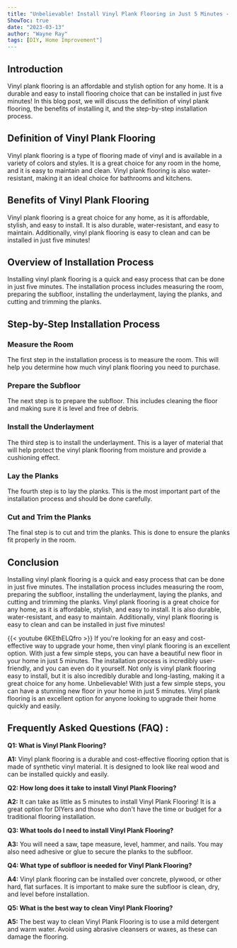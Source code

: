 ```yaml
---
title: "Unbelievable! Install Vinyl Plank Flooring in Just 5 Minutes - Here's How!"
ShowToc: true 
date: "2023-03-13"
author: "Wayne Ray" 
tags: [DIY, Home Improvement"]
---
```

## Introduction 

Vinyl plank flooring is an affordable and stylish option for any home. It is a durable and easy to install flooring choice that can be installed in just five minutes! In this blog post, we will discuss the definition of vinyl plank flooring, the benefits of installing it, and the step-by-step installation process. 

## Definition of Vinyl Plank Flooring 

Vinyl plank flooring is a type of flooring made of vinyl and is available in a variety of colors and styles. It is a great choice for any room in the home, and it is easy to maintain and clean. Vinyl plank flooring is also water-resistant, making it an ideal choice for bathrooms and kitchens. 

## Benefits of Vinyl Plank Flooring 

Vinyl plank flooring is a great choice for any home, as it is affordable, stylish, and easy to install. It is also durable, water-resistant, and easy to maintain. Additionally, vinyl plank flooring is easy to clean and can be installed in just five minutes! 

## Overview of Installation Process 

Installing vinyl plank flooring is a quick and easy process that can be done in just five minutes. The installation process includes measuring the room, preparing the subfloor, installing the underlayment, laying the planks, and cutting and trimming the planks. 

## Step-by-Step Installation Process 

### Measure the Room 

The first step in the installation process is to measure the room. This will help you determine how much vinyl plank flooring you need to purchase. 

### Prepare the Subfloor 

The next step is to prepare the subfloor. This includes cleaning the floor and making sure it is level and free of debris. 

### Install the Underlayment 

The third step is to install the underlayment. This is a layer of material that will help protect the vinyl plank flooring from moisture and provide a cushioning effect. 

### Lay the Planks 

The fourth step is to lay the planks. This is the most important part of the installation process and should be done carefully. 

### Cut and Trim the Planks 

The final step is to cut and trim the planks. This is done to ensure the planks fit properly in the room. 

## Conclusion 

Installing vinyl plank flooring is a quick and easy process that can be done in just five minutes. The installation process includes measuring the room, preparing the subfloor, installing the underlayment, laying the planks, and cutting and trimming the planks. Vinyl plank flooring is a great choice for any home, as it is affordable, stylish, and easy to install. It is also durable, water-resistant, and easy to maintain. Additionally, vinyl plank flooring is easy to clean and can be installed in just five minutes!

{{< youtube 6KEthELQfro >}} 
If you're looking for an easy and cost-effective way to upgrade your home, then vinyl plank flooring is an excellent option. With just a few simple steps, you can have a beautiful new floor in your home in just 5 minutes. The installation process is incredibly user-friendly, and you can even do it yourself. Not only is vinyl plank flooring easy to install, but it is also incredibly durable and long-lasting, making it a great choice for any home. Unbelievable! With just a few simple steps, you can have a stunning new floor in your home in just 5 minutes. Vinyl plank flooring is an excellent option for anyone looking to upgrade their home quickly and easily.

## Frequently Asked Questions (FAQ) :
**Q1: What is Vinyl Plank Flooring?**

**A1:** Vinyl plank flooring is a durable and cost-effective flooring option that is made of synthetic vinyl material. It is designed to look like real wood and can be installed quickly and easily.

**Q2: How long does it take to install Vinyl Plank Flooring?**

**A2:** It can take as little as 5 minutes to install Vinyl Plank Flooring! It is a great option for DIYers and those who don't have the time or budget for a traditional flooring installation.

**Q3: What tools do I need to install Vinyl Plank Flooring?**

**A3:** You will need a saw, tape measure, level, hammer, and nails. You may also need adhesive or glue to secure the planks to the subfloor.

**Q4: What type of subfloor is needed for Vinyl Plank Flooring?**

**A4:** Vinyl plank flooring can be installed over concrete, plywood, or other hard, flat surfaces. It is important to make sure the subfloor is clean, dry, and level before installation.

**Q5: What is the best way to clean Vinyl Plank Flooring?**

**A5:** The best way to clean Vinyl Plank Flooring is to use a mild detergent and warm water. Avoid using abrasive cleansers or waxes, as these can damage the flooring.





